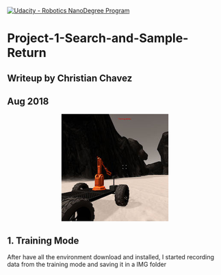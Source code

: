 [![Udacity - Robotics NanoDegree Program](https://s3-us-west-1.amazonaws.com/udacity-robotics/Extra+Images/RoboND_flag.png)](https://www.udacity.com/robotics)
# Project-1-Search-and-Sample-Return
## Writeup by Christian Chavez
## Aug 2018

<p align="center"> <img src="./misc/rover_image.jpg"> </p>

## 1. Training Mode
After have all the environment download and installed, I started recording data from the training mode and saving it in a IMG folder 
